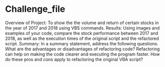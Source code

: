 # Challenge_file

Overview of Project: To show the the volume and return of certain stocks in the year of 2017 and 2018 using VBS commands.
Results: Using images and examples of your code, compare the stock performance between 2017 and 2018, as well as the execution times of the original script and the refactored script.
Summary: In a summary statement, address the following questions.
What are the advantages or disadvantages of refactoring code? Refactoring can help on making the code clearer and executing the program faster.
How do these pros and cons apply to refactoring the original VBA script?
